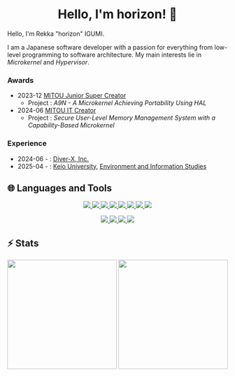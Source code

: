 <h1 align="center"> Hello, I'm horizon! 👋 </h1>

Hello, I'm Rekka "horizon" IGUMI.

I am a Japanese software developer with a passion for everything from low-level programming to software architecture.
My main interests lie in *Microkernel* and *Hypervisor*.

### Awards

- 2023-12 [MITOU Junior Super Creator](https://jr.mitou.org/projects/2023/a9n)
  - Project : *A9N - A Microkernel Achieving Portability Using HAL*
- 2024-06 [MITOU IT Creator](https://www.ipa.go.jp/jinzai/mitou/it/2024/gaiyou-sg-2.html)
  - Project : *Secure User-Level Memory Management System with a Capability-Based Microkernel*

### Experience

- 2024-06 - : [Diver-X, Inc.](https://diver-x.jp/)
- 2025-04 - : [Keio University](https://www.keio.ac.jp/), [Environment and Information Studies](https://www.sfc.keio.ac.jp/)

## 🌐 Languages and Tools

<p align="center">
  <a href="https://shields.io">
    <img src="https://img.shields.io/badge/c++-00599c?style=for-the-badge&logo=cplusplus" />
    <img src="https://img.shields.io/badge/c-00599c?style=for-the-badge&logo=c" />
    <img src="https://img.shields.io/badge/rust-00599c?style=for-the-badge&logo=rust" />
    <img src="https://img.shields.io/badge/asm:x86__64-00599c?style=for-the-badge" />
    <img src="https://img.shields.io/badge/asm:risc--v-00599c?style=for-the-badge" />
    <img src="https://img.shields.io/badge/haskell-00599c?style=for-the-badge&logo=haskell" />
    <img src="https://img.shields.io/badge/python-00599c?style=for-the-badge&logo=python" />
    <img src="https://img.shields.io/badge/typst-00599c?style=for-the-badge&logo=typst" />
  </a>
</p>

<p align="center">
  <a href="https://shields.io">
    <img src="https://img.shields.io/badge/cmake-00599c?style=for-the-badge&logo=cmake" />
    <img src="https://img.shields.io/badge/make-00599c?style=for-the-badge&logo=make" />
    <img src="https://img.shields.io/badge/opencv-00599c?style=for-the-badge&logo=opencv" />
    <img src="https://img.shields.io/badge/unity-00599c?style=for-the-badge&logo=unity" />
  </a>
</p>

## ⚡️ Stats
<p align="center">
    <img height=250 src="https://github-readme-stats.vercel.app/api/top-langs/?username=horizon2038&theme=holi&layout=donut-vertical" />
    <img height=250 src="https://github-readme-stats.vercel.app/api?username=horizon2038&theme=holi" />
</p>

<!--
**horizon2038/horizon2038** is a ✨ _special_ ✨ repository because its `README.md` (this file) appears on your GitHub profile.

Here are some ideas to get you started:

- 🔭 I’m currently working on ...
- 🌱 I’m currently learning ...
- 👯 I’m looking to collaborate on ...
- 🤔 I’m looking for help with ...
- 💬 Ask me about ...
- 📫 How to reach me: ...
- 😄 Pronouns: ...
- ⚡ Fun fact: ...
-->
